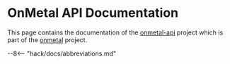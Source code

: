 # OnMetal API Documentation

This page contains the documentation of the [onmetal-api](https://github.com/onmetal/onmetal-api) project which is part 
of the [onmetal](https://github.com/onmetal) project.

--8<-- "hack/docs/abbreviations.md"
